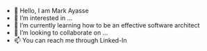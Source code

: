 - 👋 Hello, I am Mark Ayasse
- 👀 I’m interested in ...
- 🌱 I’m currently learning how to be an effective software architect
- 💞️ I’m looking to collaborate on ...
- 📫 You can reach me through Linked-In

<!---
mayasse/mayasse is a ✨ special ✨ repository because its `README.md` (this file) appears on your GitHub profile.
You can click the Preview link to take a look at your changes.
--->
